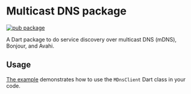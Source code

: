 # Multicast DNS package

[![pub package](https://img.shields.io/pub/v/multicast_dns.svg)](
https://pub.dartlang.org/packages/multicast_dns)

A Dart package to do service discovery over multicast DNS (mDNS), Bonjour, and Avahi.

## Usage

[The example](https://pub.dev/packages/multicast_dns/example) demonstrates how
to use the `MDnsClient` Dart class in your code.
